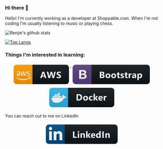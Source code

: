 ### Hi there 👋

Hello! I'm currently working as a developer at Shoppable.com. When I'm not coding I'm usually listening to music or playing chess.

![Renjie's github stats](https://github-readme-stats.vercel.app/api?username=rzhou10&theme=dark&show_icons=true)

[![Top Langs](https://github-readme-stats.vercel.app/api/top-langs/?username=rzhou10)](https://github.com/anuraghazra/github-readme-stats)
### Things I'm interested in learning:
<p align="center">
    <a href="#">
        <img src="svg/aws.svg" alt="aws" style="vertical-align:top; margin:6px 4px">
    </a>
    <a href="#">
        <img src="svg/bootstrap.svg" alt="bootstrap" style="vertical-align:top; margin:6px 4px">
    </a>
    <a href="#">
        <img src="svg/docker.svg" alt="docker" style="vertical-align:top; margin:6px 4px">
    </a>
</p>

You can reach out to me on LinkedIn

<p align="center">
    <a href="https://www.linkedin.com/in/rzhou10/">
        <img src="svg/linkedin.svg" alt="linkedin" style="vertical-align:top; margin:6px 4px">
    </a>
</p>

